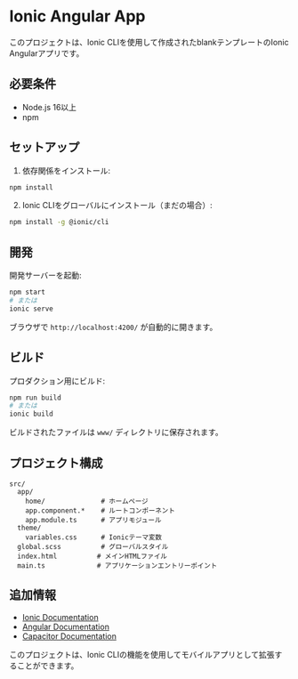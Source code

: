 # Ionic Angular App

このプロジェクトは、Ionic CLIを使用して作成されたblankテンプレートのIonic Angularアプリです。

## 必要条件

- Node.js 16以上
- npm

## セットアップ

1. 依存関係をインストール:
```bash
npm install
```

2. Ionic CLIをグローバルにインストール（まだの場合）:
```bash
npm install -g @ionic/cli
```

## 開発

開発サーバーを起動:
```bash
npm start
# または
ionic serve
```

ブラウザで `http://localhost:4200/` が自動的に開きます。

## ビルド

プロダクション用にビルド:
```bash
npm run build
# または
ionic build
```

ビルドされたファイルは `www/` ディレクトリに保存されます。

## プロジェクト構成

```
src/
  app/
    home/              # ホームページ
    app.component.*    # ルートコンポーネント
    app.module.ts      # アプリモジュール
  theme/
    variables.css      # Ionicテーマ変数
  global.scss          # グローバルスタイル
  index.html          # メインHTMLファイル
  main.ts             # アプリケーションエントリーポイント
```

## 追加情報

- [Ionic Documentation](https://ionicframework.com/docs)
- [Angular Documentation](https://angular.io/docs)
- [Capacitor Documentation](https://capacitorjs.com/docs)

このプロジェクトは、Ionic CLIの機能を使用してモバイルアプリとして拡張することができます。